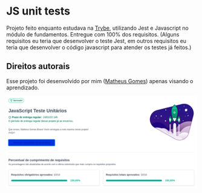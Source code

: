 # JS unit tests
Projeto feito enquanto estudava na [Trybe](https://www.betrybe.com/), utilizando Jest e Javascript no módulo de fundamentos. Entregue com 100% dos requisitos. (Alguns requisitos eu teria que desenvolver o teste Jest, em outros requisitos eu teria que desenvolver o código javascript para atender os testes já feitos.)

## Direitos autorais

Esse projeto foi desenvolvido por mim ([Matheus Gomes](https://www.linkedin.com/in/matheusgb/)) apenas visando o aprendizado.

![100%](100.png)